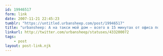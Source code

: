 ```yaml
---
id: 19946517
form: link
date: 2007-11-21 22:45:23
tumblr: "https://untitled.urbansheep.com/post/19946517"
title: "urbansheep: А на такси мой дом — всего в 15 минутах от офиса по ночному городу. Хорошо. Это тебе не «8-й металлотранспортный тупик» или Новосолнцево..."
linkurl: http://twitter.com/urbansheep/statuses/433200072
tags:
    - post
layout: post-link.njk
---
```


